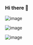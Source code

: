 ### Hi there 👋

<!--
**operagxsasha/operagxsasha** is a ✨ _special_ ✨ repository because its `README.md` (this file) appears on your GitHub profile.

Here are some ideas to get you started:

- 🔭 I’m currently working on ...
- 🌱 I’m currently learning ...
- 👯 I’m looking to collaborate on ...
- 🤔 I’m looking for help with ...
- 💬 Ask me about ...
- 📫 How to reach me: ...
- 😄 Pronouns: ...
- ⚡ Fun fact: ...
-->

![image](https://user-images.githubusercontent.com/122110256/211311668-04062585-9f77-44a6-a996-f3ff1c84271b.png)

![image](https://user-images.githubusercontent.com/122110256/211828097-9c98966a-9621-4413-b403-9796e257d96b.png)

![image](https://user-images.githubusercontent.com/122110256/212448144-3fbcf844-67c5-4211-aa08-a1620c349a36.png)


